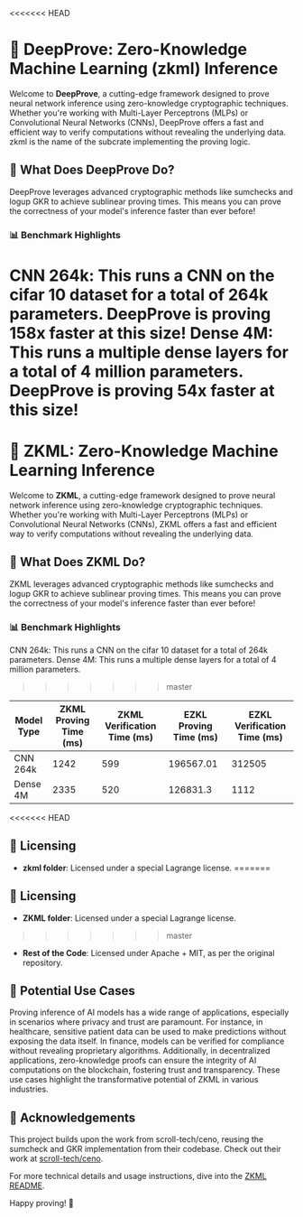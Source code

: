 <<<<<<< HEAD
# 🚀 DeepProve: Zero-Knowledge Machine Learning (zkml) Inference

Welcome to **DeepProve**, a cutting-edge framework designed to prove neural network inference using zero-knowledge cryptographic techniques. Whether you're working with Multi-Layer Perceptrons (MLPs) or Convolutional Neural Networks (CNNs), DeepProve offers a fast and efficient way to verify computations without revealing the underlying data.
zkml is the name of the subcrate implementing the proving logic.

## 🤔 What Does DeepProve Do?

DeepProve leverages advanced cryptographic methods like sumchecks and logup GKR to achieve sublinear proving times. This means you can prove the correctness of your model's inference faster than ever before!

### 📊 Benchmark Highlights

CNN 264k: This runs a CNN on the cifar 10 dataset for a total of 264k parameters. DeepProve is proving 158x faster at this size!
Dense 4M: This runs a multiple dense layers for a total of 4 million parameters. DeepProve is proving 54x faster at this size!
=======
# 🚀 ZKML: Zero-Knowledge Machine Learning Inference

Welcome to **ZKML**, a cutting-edge framework designed to prove neural network inference using zero-knowledge cryptographic techniques. Whether you're working with Multi-Layer Perceptrons (MLPs) or Convolutional Neural Networks (CNNs), ZKML offers a fast and efficient way to verify computations without revealing the underlying data.

## 🤔 What Does ZKML Do?

ZKML leverages advanced cryptographic methods like sumchecks and logup GKR to achieve sublinear proving times. This means you can prove the correctness of your model's inference faster than ever before!

### 📊 Benchmark Highlights

CNN 264k: This runs a CNN on the cifar 10 dataset for a total of 264k parameters.
Dense 4M: This runs a multiple dense layers for a total of 4 million parameters.
>>>>>>> master

| Model Type | ZKML Proving Time (ms) | ZKML Verification Time (ms) | EZKL Proving Time (ms) | EZKL Verification Time (ms) |
|------------|------------------------|-----------------------------|------------------------|-----------------------------|
| CNN 264k   | 1242                   | 599                         | 196567.01              | 312505                      |
| Dense 4M   | 2335                   | 520                         | 126831.3               | 1112                        |

<<<<<<< HEAD

## 📜 Licensing

- **zkml folder**: Licensed under a special Lagrange license.
=======
## 📜 Licensing

- **ZKML folder**: Licensed under a special Lagrange license.
>>>>>>> master
- **Rest of the Code**: Licensed under Apache + MIT, as per the original repository.

## 🌟 Potential Use Cases

Proving inference of AI models has a wide range of applications, especially in scenarios where privacy and trust are paramount. For instance, in healthcare, sensitive patient data can be used to make predictions without exposing the data itself. In finance, models can be verified for compliance without revealing proprietary algorithms. Additionally, in decentralized applications, zero-knowledge proofs can ensure the integrity of AI computations on the blockchain, fostering trust and transparency. These use cases highlight the transformative potential of ZKML in various industries.

## 🙏 Acknowledgements

This project builds upon the work from scroll-tech/ceno, reusing the sumcheck and GKR implementation from their codebase. Check out their work at [scroll-tech/ceno](https://github.com/scroll-tech/ceno).

For more technical details and usage instructions, dive into the [ZKML README](zkml/README.md).

Happy proving! 🎉
